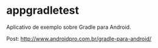 # appgradletest

Aplicativo de exemplo sobre Gradle para Android.

Post: http://www.androidpro.com.br/gradle-para-android/
